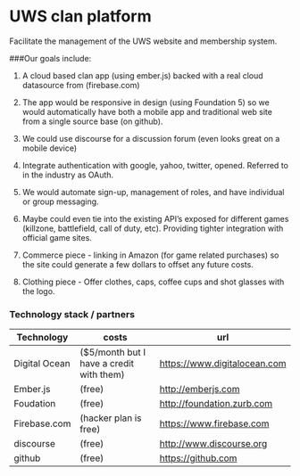 UWS clan platform 
===================

Facilitate the management of the UWS website and membership system.  

###Our goals include:

1. A cloud based clan app (using ember.js) backed with a real cloud datasource from (firebase.com)

2. The app would be responsive in design (using Foundation 5) so we would automatically have both a mobile app and traditional web site from a single source base (on github).

3. We could use discourse for a discussion forum (even looks great on a mobile device) 

4. Integrate authentication with google, yahoo, twitter, opened.  Referred to in the industry as OAuth.

5. We would automate sign-up, management of roles, and have individual or group messaging.  

6. Maybe could even tie into the existing API’s exposed for different games (killzone, battlefield, call of duty, etc).  Providing tighter integration with official game sites.

7. Commerce piece - linking in Amazon (for game related purchases) so the site could generate a few dollars to offset any future costs.

8. Clothing piece - Offer clothes, caps, coffee cups and shot glasses with the logo.


### Technology stack / partners

Technology | costs | url
-----------|-------|----
Digital Ocean | ($5/month but I have a credit with them) | https://www.digitalocean.com
Ember.js | (free) | http://emberjs.com
Foudation | (free) | http://foundation.zurb.com
Firebase.com | (hacker plan is free) | https://www.firebase.com
discourse | (free) | http://www.discourse.org
github | (free) | https://github.com

